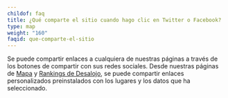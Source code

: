 ```yaml
---
childof: faq
title: ¿Qué comparte el sitio cuando hago clic en Twitter o Facebook?
type: map
weight: "160"
faqid: que-comparte-el-sitio
---
```

Se puede compartir enlaces a cualquiera de nuestras páginas a través de los botones de compartir con sus redes sociales. Desde nuestras páginas de [Mapa](https://evictionlab.org/map) y [Rankings de Desalojo](https://evictionlab.org/rankings), se puede compartir enlaces personalizados preinstalados con los lugares y los datos que ha seleccionado.